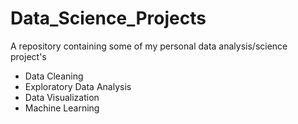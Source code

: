 # Data_Science_Projects
A repository containing some of my personal data analysis/science project's 
* Data Cleaning
* Exploratory Data Analysis
* Data Visualization
* Machine Learning
